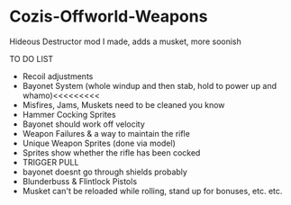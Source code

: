 # Cozis-Offworld-Weapons
Hideous Destructor mod I made, adds a musket, more soonish

TO DO LIST

- Recoil adjustments
- Bayonet System (whole windup and then stab, hold to power up and whamo)<<<<<<<<<
- Misfires, Jams, Muskets need to be cleaned you know
- Hammer Cocking Sprites
- Bayonet should work off velocity
- Weapon Failures & a way to maintain the rifle
- Unique Weapon Sprites (done via model)
- Sprites show whether the rifle has been cocked
- TRIGGER PULL
- bayonet doesnt go through shields probably
- Blunderbuss & Flintlock Pistols
- Musket can't be reloaded while rolling, stand up for bonuses, etc. etc.
